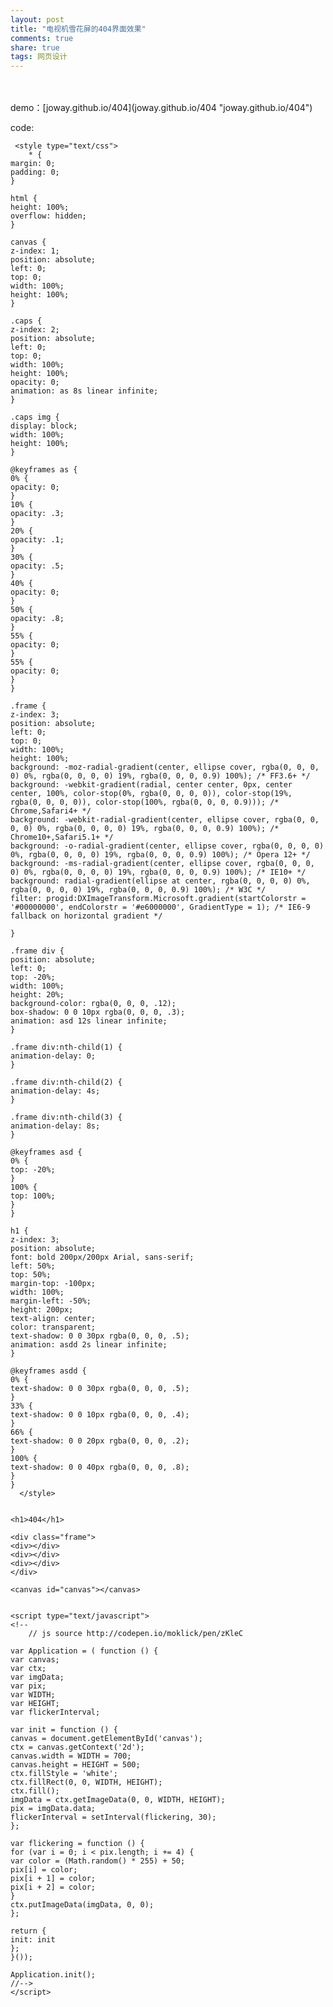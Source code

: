 ```yaml
---
layout: post
title: "电视机雪花屏的404界面效果" 
comments: true
share: true
tags: 网页设计
---
```


<br>
<br>
demo：[joway.github.io/404](joway.github.io/404 "joway.github.io/404")



code:

    
     <style type="text/css">
    	* {
    margin: 0;
    padding: 0;
    }
    
    html {
    height: 100%;
    overflow: hidden;
    }
    
    canvas {
    z-index: 1;
    position: absolute;
    left: 0;
    top: 0;
    width: 100%;
    height: 100%;
    }
    
    .caps {
    z-index: 2;
    position: absolute;
    left: 0;
    top: 0;
    width: 100%;
    height: 100%;
    opacity: 0;
    animation: as 8s linear infinite;
    }
    
    .caps img {
    display: block;
    width: 100%;
    height: 100%;
    }
    
    @keyframes as {
    0% {
    opacity: 0;
    }
    10% {
    opacity: .3;
    }
    20% {
    opacity: .1;
    }
    30% {
    opacity: .5;
    }
    40% {
    opacity: 0;
    }
    50% {
    opacity: .8;
    }
    55% {
    opacity: 0;
    }
    55% {
    opacity: 0;
    }
    }
    
    .frame {
    z-index: 3;
    position: absolute;
    left: 0;
    top: 0;
    width: 100%;
    height: 100%;
    background: -moz-radial-gradient(center, ellipse cover, rgba(0, 0, 0, 0) 0%, rgba(0, 0, 0, 0) 19%, rgba(0, 0, 0, 0.9) 100%); /* FF3.6+ */
    background: -webkit-gradient(radial, center center, 0px, center center, 100%, color-stop(0%, rgba(0, 0, 0, 0)), color-stop(19%, rgba(0, 0, 0, 0)), color-stop(100%, rgba(0, 0, 0, 0.9))); /* Chrome,Safari4+ */
    background: -webkit-radial-gradient(center, ellipse cover, rgba(0, 0, 0, 0) 0%, rgba(0, 0, 0, 0) 19%, rgba(0, 0, 0, 0.9) 100%); /* Chrome10+,Safari5.1+ */
    background: -o-radial-gradient(center, ellipse cover, rgba(0, 0, 0, 0) 0%, rgba(0, 0, 0, 0) 19%, rgba(0, 0, 0, 0.9) 100%); /* Opera 12+ */
    background: -ms-radial-gradient(center, ellipse cover, rgba(0, 0, 0, 0) 0%, rgba(0, 0, 0, 0) 19%, rgba(0, 0, 0, 0.9) 100%); /* IE10+ */
    background: radial-gradient(ellipse at center, rgba(0, 0, 0, 0) 0%, rgba(0, 0, 0, 0) 19%, rgba(0, 0, 0, 0.9) 100%); /* W3C */
    filter: progid:DXImageTransform.Microsoft.gradient(startColorstr = '#00000000', endColorstr = '#e6000000', GradientType = 1); /* IE6-9 fallback on horizontal gradient */
    
    }
    
    .frame div {
    position: absolute;
    left: 0;
    top: -20%;
    width: 100%;
    height: 20%;
    background-color: rgba(0, 0, 0, .12);
    box-shadow: 0 0 10px rgba(0, 0, 0, .3);
    animation: asd 12s linear infinite;
    }
    
    .frame div:nth-child(1) {
    animation-delay: 0;
    }
    
    .frame div:nth-child(2) {
    animation-delay: 4s;
    }
    
    .frame div:nth-child(3) {
    animation-delay: 8s;
    }
    
    @keyframes asd {
    0% {
    top: -20%;
    }
    100% {
    top: 100%;
    }
    }
    
    h1 {
    z-index: 3;
    position: absolute;
    font: bold 200px/200px Arial, sans-serif;
    left: 50%;
    top: 50%;
    margin-top: -100px;
    width: 100%;
    margin-left: -50%;
    height: 200px;
    text-align: center;
    color: transparent;
    text-shadow: 0 0 30px rgba(0, 0, 0, .5);
    animation: asdd 2s linear infinite;
    }
    
    @keyframes asdd {
    0% {
    text-shadow: 0 0 30px rgba(0, 0, 0, .5);
    }
    33% {
    text-shadow: 0 0 10px rgba(0, 0, 0, .4);
    }
    66% {
    text-shadow: 0 0 20px rgba(0, 0, 0, .2);
    }
    100% {
    text-shadow: 0 0 40px rgba(0, 0, 0, .8);
    }
    }
      </style>
    
    
    <h1>404</h1>
    
    <div class="frame">
    <div></div>
    <div></div>
    <div></div>
    </div>
    
    <canvas id="canvas"></canvas>
    
    
    <script type="text/javascript">
    <!--
    	// js source http://codepen.io/moklick/pen/zKleC  
    
    var Application = ( function () {
    var canvas;
    var ctx;
    var imgData;
    var pix;
    var WIDTH;
    var HEIGHT;
    var flickerInterval;
    
    var init = function () {
    canvas = document.getElementById('canvas');
    ctx = canvas.getContext('2d');
    canvas.width = WIDTH = 700;
    canvas.height = HEIGHT = 500;
    ctx.fillStyle = 'white';
    ctx.fillRect(0, 0, WIDTH, HEIGHT);
    ctx.fill();
    imgData = ctx.getImageData(0, 0, WIDTH, HEIGHT);
    pix = imgData.data;
    flickerInterval = setInterval(flickering, 30);
    };
    
    var flickering = function () {
    for (var i = 0; i < pix.length; i += 4) {
    var color = (Math.random() * 255) + 50;
    pix[i] = color;
    pix[i + 1] = color;
    pix[i + 2] = color;
    }
    ctx.putImageData(imgData, 0, 0);
    };
    
    return {
    init: init
    };
    }());
    
    Application.init();
    //-->
    </script>





